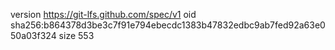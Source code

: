 version https://git-lfs.github.com/spec/v1
oid sha256:b864378d3be3c7f91e794ebecdc1383b47832edbc9ab7fed92a63e050a03f324
size 553

